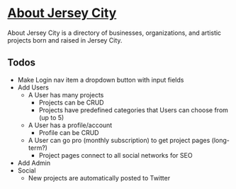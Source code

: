 # [About Jersey City](http://www.aboutjerseycity.com)

About Jersey City is a directory of businesses, organizations, and artistic projects born and raised in Jersey City.

## Todos

* Make Login nav item a dropdown button with input fields
* Add Users
	* A User has many projects
		* Projects can be CRUD
		* Projects have predefined categories that Users can choose from (up to 5)
	* A User has a profile/account
		* Profile can be CRUD
	* A User can go pro (monthly subscription) to get project pages (long-term?)
		* Project pages connect to all social networks for SEO
* Add Admin
* Social
	* New projects are automatically posted to Twitter